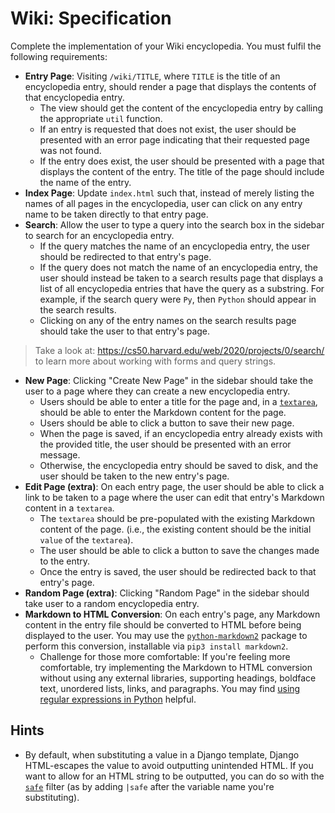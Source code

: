 # Wiki: Specification

Complete the implementation of your Wiki encyclopedia. You must fulfil the following requirements:


*   **Entry Page**: Visiting `/wiki/TITLE`, where `TITLE` is the title of an encyclopedia entry, should render a page that displays the contents of that encyclopedia entry.
    *   The view should get the content of the encyclopedia entry by calling the appropriate `util` function.
    *   If an entry is requested that does not exist, the user should be presented with an error page indicating that their requested page was not found.
    *   If the entry does exist, the user should be presented with a page that displays the content of the entry. The title of the page should include the name of the entry.
*   **Index Page**: Update `index.html` such that, instead of merely listing the names of all pages in the encyclopedia, user can click on any entry name to be taken directly to that entry page.
*   **Search**: Allow the user to type a query into the search box in the sidebar to search for an encyclopedia entry.
    *   If the query matches the name of an encyclopedia entry, the user should be redirected to that entry's page.
    *   If the query does not match the name of an encyclopedia entry, the user should instead be taken to a search results page that displays a list of all encyclopedia entries that have the query as a substring. For example, if the search query were `Py`, then `Python` should appear in the search results.
    *   Clicking on any of the entry names on the search results page should take the user to that entry's page.

> Take a look at: <https://cs50.harvard.edu/web/2020/projects/0/search/> to learn more about working with forms and query strings.

*   **New Page**: Clicking "Create New Page" in the sidebar should take the user to a page where they can create a new encyclopedia entry.
    *   Users should be able to enter a title for the page and, in a [`textarea`](https://www.w3schools.com/tags/tag_textarea.asp), should be able to enter the Markdown content for the page.
    *   Users should be able to click a button to save their new page.
    *   When the page is saved, if an encyclopedia entry already exists with the provided title, the user should be presented with an error message.
    *   Otherwise, the encyclopedia entry should be saved to disk, and the user should be taken to the new entry's page.
*   **Edit Page (extra)**: On each entry page, the user should be able to click a link to be taken to a page where the user can edit that entry's Markdown content in a `textarea`.
    *   The `textarea` should be pre-populated with the existing Markdown content of the page. (i.e., the existing content should be the initial `value` of the `textarea`).
    *   The user should be able to click a button to save the changes made to the entry.
    *   Once the entry is saved, the user should be redirected back to that entry's page.
*   **Random Page (extra)**: Clicking "Random Page" in the sidebar should take user to a random encyclopedia entry.
*   **Markdown to HTML Conversion**: On each entry's page, any Markdown content in the entry file should be converted to HTML before being displayed to the user. You may use the [`python-markdown2`](https://github.com/trentm/python-markdown2) package to perform this conversion, installable via `pip3 install markdown2`.
    *   Challenge for those more comfortable: If you're feeling more comfortable, try implementing the Markdown to HTML conversion without using any external libraries, supporting headings, boldface text, unordered lists, links, and paragraphs. You may find [using regular expressions in Python](https://docs.python.org/3/howto/regex.html) helpful.

## Hints

*   By default, when substituting a value in a Django template, Django HTML-escapes the value to avoid outputting unintended HTML. If you want to allow for an HTML string to be outputted, you can do so with the [`safe`](https://docs.djangoproject.com/en/3.0/ref/templates/builtins/#safe) filter (as by adding `|safe` after the variable name you're substituting).
